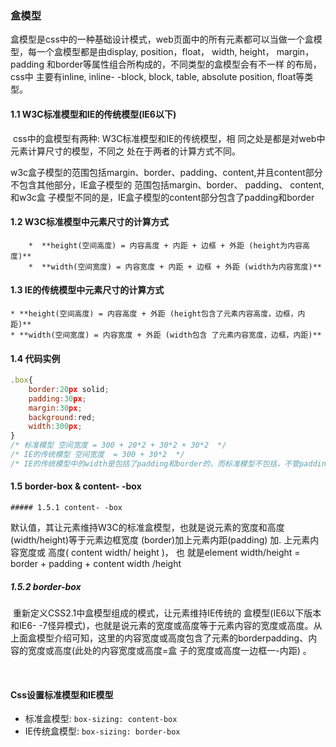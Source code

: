 ### 盒模型

​	盒模型是css中的一种基础设计模式，web页面中的所有元素都可以当做一个盒模型，每一个盒模型都是由display, position，float， width, height， margin， padding 和border等属性组合所构成的，不同类型的盒模型会有不一样 的布局，css中 主要有inline, inline- -block, block, table, absolute position, float等类型。

#### 1.1 W3C标准模型和IE的传统模型(IE6以下)

​	css中的盒模型有两种: W3C标准模型和IE的传统模型，相 同之处是都是对web中元素计算尺寸的模型，不同之 处在于两者的计算方式不同。

​	w3c盒子模型的范围包括margin、border、padding、content,并且content部分不包含其他部分，IE盒子模型的 范围包括margin、border、 padding、 content,和w3c盒 子模型不同的是，IE盒子模型的content部分包含了padding和border



#### 1.2 W3C标准模型中元素尺寸的计算方式

		*  **height(空间高度) = 内容高度 + 内距 + 边框 + 外距 (height为内容高度)**
		*  **width(空间宽度) = 内容宽度 + 内距 + 边框 + 外距 (width为内容宽度)**



#### 1.3 IE的传统模型中元素尺寸的计算方式

	* **height(空间高度) = 内容高度 + 外距 (height包含了元素内容高度，边框，内距)**
	* **width(空间宽度) = 内容宽度 + 外距 (width包含 了元素内容宽度，边框，内距)**



#### 1.4 代码实例

```javascript
.box{
    border:20px solid;
    padding:30px;
    margin:30px;
    background:red;
    width:300px;
}
/* 标准模型 空间宽度 = 300 + 20*2 + 30*2 + 30*2  */
/* IE的传统模型 空间宽度  = 300 + 30*2  */
/* IE的传统模型中的width是包括了padding和border的，而标准模型不包括，不管padding和borde加多少内容区域的宽度不会改变。 */
```



#### 1.5 border-box & content- -box

	##### 1.5.1 content- -box

​	默认值，其让元素维持W3C的标准盒模型，也就是说元素的宽度和高度(width/height)等于元素边框宽度 (border)加上元素内距(padding) 加. 上元素内容宽度或 高度( content width/ height )， 也 就是element width/height = border + padding + content width /height

##### 1.5.2 border-box

​	重新定义CSS2.1中盒模型组成的模式，让元素维持IE传统的 盒模型(IE6以下版本和IE6- -7怪异模式)，也就是说元素的宽度或高度等于元素内容的宽度或高度。从上面盒模型介绍可知，这里的内容宽度或高度包含了元素的borderpadding、内容的宽度或高度(此处的内容宽度或高度=盒 子的宽度或高度一边框一-内距) 。

​	

#### Css设置标准模型和IE模型

* 标准盒模型: `box-sizing: content-box`
* IE传统盒模型: `box-sizing: border-box`

